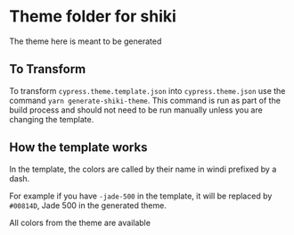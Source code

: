 # Theme folder for shiki

The theme here is meant to be generated

## To Transform

To transform `cypress.theme.template.json` into `cypress.theme.json` use the command `yarn generate-shiki-theme`.
This command is run as part of the build process and should not need to be run manually unless you are changing the template.

## How the template works

In the template, the colors are called by their name in windi prefixed by a dash.

For example if you have `-jade-500` in the template, it will be replaced by `#00814D`, Jade 500 in the generated theme. 

All colors from the theme are available